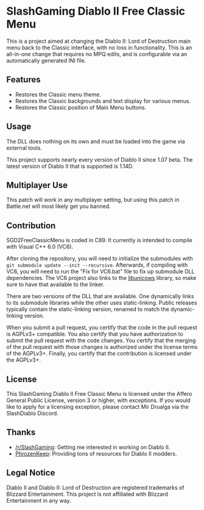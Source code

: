 # SlashGaming Diablo II Free Classic Menu
This is a project aimed at changing the Diablo II: Lord of Destruction main menu back to the Classic interface, with no loss in functionality. This is an all-in-one change that requires no MPQ edits, and is configurable via an automatically generated INI file.

## Features
- Restores the Classic menu theme.
- Restores the Classic backgrounds and text display for various menus.
- Restores the Classic position of Main Menu buttons.

## Usage
The DLL does nothing on its own and must be loaded into the game via external tools.

This project supports nearly every version of Diablo II since 1.07 beta. The latest version of Diablo II that is supported is 1.14D.

## Multiplayer Use
This patch will work in any multiplayer setting, but using this patch in Battle.net will most likely get you banned.

## Contribution
SGD2FreeClassicMenu is coded in C89. It currently is intended to compile with Visual C++ 6.0 (VC6).

After cloning the repository, you will need to initialize the submodules with ```git submodule update --init --recursive```. Afterwards, if compiling with VC6, you will need to run the "Fix for VC6.bat" file to fix up submodule DLL dependencies. The VC6 project also links to the [libunicows](http://libunicows.sourceforge.net/) library, so make sure to have that available to the linker.

There are two versions of the DLL that are available. One dynamically links to its submodule libraries while the other uses static-linking. Public releases typically contain the static-linking version, renamed to match the dynamic-linking version.

When you submit a pull request, you certify that the code in the pull request is AGPLv3+ compatible. You also certify that you have authorization to submit the pull request with the code changes. You certify that the merging of the pull request with those changes is authorized under the license terms of the AGPLv3+. Finally, you certify that the contribution is licensed under the AGPLv3+.

## License
This SlashGaming Diablo II Free Classic Menu is licensed under the Affero General Public License, version 3 or higher, with exceptions. If you would like to apply for a licensing exception, please contact Mir Drualga via the SlashDiablo Discord.

## Thanks
- [/r/SlashGaming](https://www.reddit.com/r/slashdiablo/): Getting me interested in working on Diablo II.
- [PhrozenKeep](https://d2mods.info): Providing tons of resources for Diablo II modders.

## Legal Notice
Diablo II and Diablo II: Lord of Destruction are registered trademarks of Blizzard Entertainment. This project is not affiliated with Blizzard Entertainment in any way.
